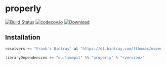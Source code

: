 # properly
[![Build Status](https://travis-ci.org/fthomas/properly.svg?branch=master)](https://travis-ci.org/fthomas/properly)
[![codecov.io](https://codecov.io/github/fthomas/properly/coverage.svg?branch=master)](https://codecov.io/github/fthomas/properly?branch=master)
[![Download](https://api.bintray.com/packages/fthomas/maven/properly/images/download.svg)](https://bintray.com/fthomas/maven/properly/_latestVersion)

## Installation

```scala
resolvers += "Frank's Bintray" at "https://dl.bintray.com/fthomas/maven"

libraryDependencies += "eu.timepit" %% "properly" % "<version>"
```
